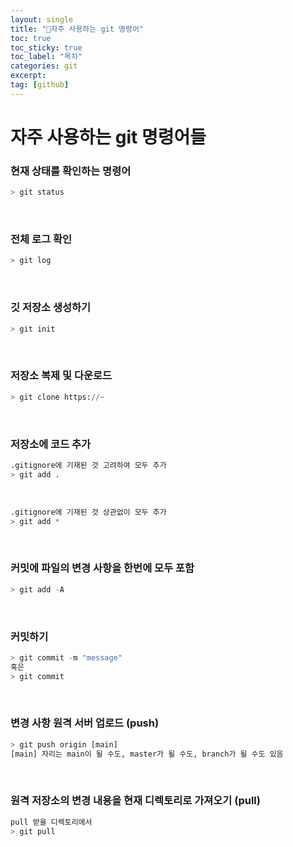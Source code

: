 ```yaml
---
layout: single
title: "📘자주 사용하는 git 명령어"
toc: true
toc_sticky: true
toc_label: "목차"
categories: git
excerpt:
tag: [github]
---
```

# 자주 사용하는 git 명령어들

### 현재 상태를 확인하는 명령어
```python
> git status
```
<br>

### 전체 로그 확인
```python
> git log
```
<br>

### 깃 저장소 생성하기
```python
> git init
```
<br>

### 저장소 복제 및 다운로드
```python
> git clone https://~
```
<br>

### 저장소에 코드 추가
```python
.gitignore에 기재된 것 고려하여 모두 추가
> git add .
```
<br>

```python
.gitignore에 기재된 것 상관없이 모두 추가
> git add *
```
<br>

### **커밋에 파일의 변경 사항을 한번에 모두 포함**
```python
> git add -A
```
<br>

### 커밋하기
```python
> git commit -m "message"
혹은
> git commit
```
<br>

### 변경 사항 원격 서버 업로드 (push)
```python
> git push origin [main]
[main] 자리는 main이 될 수도, master가 될 수도, branch가 될 수도 있음
```
<br>

### 원격 저장소의 변경 내용을 현재 디렉토리로 가져오기 (pull)
```python
pull 받을 디렉토리에서
> git pull
```


